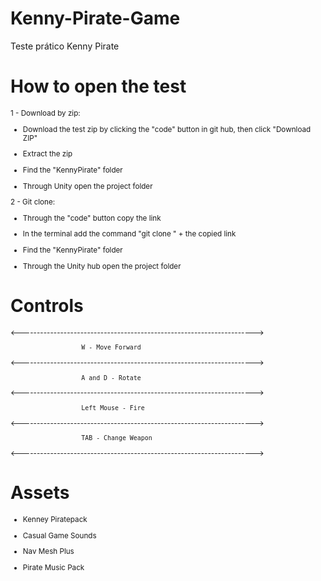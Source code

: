 # Kenny-Pirate-Game
 Teste prático Kenny Pirate
 
 # How to open the test

<sub>

 1 - Download by zip:
 
 
- Download the test zip by clicking the "code" button in git hub, then click "Download ZIP"
 
 
- Extract the zip


- Find the "KennyPirate" folder
 
 
- Through Unity open the project folder
 

2 - Git clone:
 

- Through the "code" button copy the link
 
 
- In the terminal add the command "git clone " + the copied link


- Find the "KennyPirate" folder
 
 
- Through the Unity hub open the project folder
 

</sub>
 
 # Controls
 
 <sub>
 
  <---------------------------------------------------------------------->
            
                       W - Move Forward
   
  <---------------------------------------------------------------------->
  
                       A and D - Rotate
                       
  <---------------------------------------------------------------------->
   
                       Left Mouse - Fire
                
  <---------------------------------------------------------------------->
  
                       TAB - Change Weapon
                       
  <---------------------------------------------------------------------->
  
</sub>
   
# Assets
   
<sub>
 
 
 - Kenney Piratepack
 
 
 - Casual Game Sounds
 
 
 - Nav Mesh Plus
 
 
 - Pirate Music Pack
 
 
</sub>
